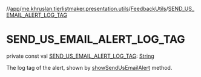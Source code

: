//[app](../../../index.md)/[me.khruslan.tierlistmaker.presentation.utils](../index.md)/[FeedbackUtils](index.md)/[SEND_US_EMAIL_ALERT_LOG_TAG](-s-e-n-d_-u-s_-e-m-a-i-l_-a-l-e-r-t_-l-o-g_-t-a-g.md)

# SEND_US_EMAIL_ALERT_LOG_TAG

private const val [SEND_US_EMAIL_ALERT_LOG_TAG](-s-e-n-d_-u-s_-e-m-a-i-l_-a-l-e-r-t_-l-o-g_-t-a-g.md): [String](https://kotlinlang.org/api/latest/jvm/stdlib/kotlin/-string/index.html)

The log tag of the alert, shown by [showSendUsEmailAlert](show-send-us-email-alert.md) method.
